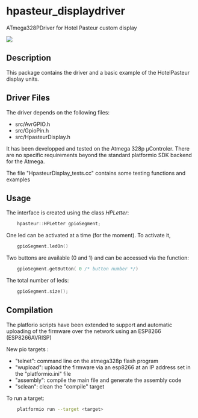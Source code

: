 # hpasteur_displaydriver
ATmega328PDriver for Hotel Pasteur custom display


![](https://github.com/Jarlisco/display-pasteur/tree/master/img/affichage.png?raw=true)

## Description

This package contains the driver and a basic example of the HotelPasteur display units.

## Driver Files
The driver depends on the following files:
 * src/AvrGPIO.h
 * src/GpioPin.h
 * src/HpasteurDisplay.h

It has been developped and tested on the Atmega 328p µControler.
There are no specific requirements beyond the standard platformio SDK backend for the Atmega.

The file "HpasteurDisplay_tests.cc" contains some testing functions and examples

## Usage

The interface is created using the class *HPLetter*:
```c++
    hpasteur::HPLetter gpioSegment;
```

One led can be activated at a time (for the moment). To activate it,
```c++
    gpioSegment.ledOn()
```

Two buttons are available (0 and 1) and can be accessed via the function:
```c++
    gpioSegment.getButton( 0 /* button number */)
```

The total number of leds:
```c++
    gpioSegment.size();
```

## Compilation
The platforio scripts have been extended to support and automatic uploading of the firmware over the network using an ESP8266 (ESP8266AVRISP)

New pio targets :
 * "telnet":   command line on the atmega328p flash program
 * "wupload":  upload the firmware via an esp8266 at an IP address set in the "platformio.ini" file
 * "assembly": compile the main file and generate the assembly code
 * "sclean":   clean the "compile" target

To run a target:
```bash
    platformio run --target <target>
```
